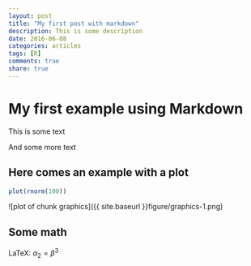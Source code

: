 ```yaml
---
layout: post
title: "My first post with markdown"
description: This is some description
date: 2016-06-08
categories: articles
tags: [R]
comments: true
share: true
---
```



# My first example using Markdown

This is some text

And some more text

## Here comes an example with a plot


```r
plot(rnorm(100))
```

![plot of chunk graphics]({{ site.baseurl }}figure/graphics-1.png)


## Some math

LaTeX: $\alpha_2 = \beta^3$


